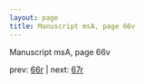 ```yaml
---
layout: page
title: Manuscript msA, page 66v
---
```


Manuscript msA, page 66v

prev:  [66r](../66r) | next:  [67r](../67r)